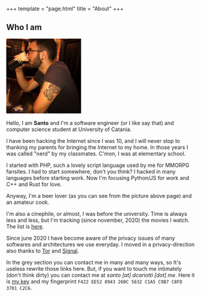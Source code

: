 +++
template = "page.html"
title = "About"
+++

## Who I am

![me.jpg](/i/me.jpg)

Hello, I am **Santo** and I'm a software engineer (or I like say that) and computer
science student at University of Catania.

I have been hacking the Internet since I was 10, and I will never stop to thanking
my parents for bringing the Internet to my home. In those years I was called
"nerd" by my classmates. C'mon, I was at elementary school.

I started with PHP, such a lovely script language used by me for MMORPG fansites. I
had to start somewhere, don't you think? I hacked in many languages before starting work.
Now I'm focusing Python/JS for work and C++ and Rust for love.

Anyway, I'm a beer lover (as you can see from the picture above page) and an amateur cook.

I'm also a cinephile, or almost, I was before the university. Time is
always less and less, but I'm tracking (since november, 2020) the movies I
watch. The list is [here](/movies).

Since june 2020 I have become aware of the privacy issues of many softwares and
architectures we use everyday. I moved in a privacy-direction also thanks to
[Tor](https://torproject.org) and [Signal](https://signal.org).

In the grey section you can contact me in many and many ways, so It's useless
rewrite those links here. But, if you want to touch me intimately (don't think
dirty) you can contact me at _santo [at] dcariotti [dot] me_.
Here it is [my key](/public.pgp) and my fingerprint `F422 EE52 8943 260C 5632 C1A5 C9B7 C8FD 3701 C2C6`.
